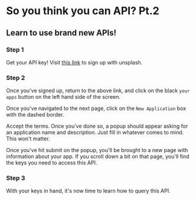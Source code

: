 # So you think you can API? Pt.2

## Learn to use brand new APIs!

### Step 1

Get your API key! Visit [this link](https://unsplash.com/developers) to sign up with unsplash.

### Step 2
Once you've signed up, return to the above link, and click on the black `your apps` button on the left hand side of the screen.

Once you've navigated to the next page, click on the `New Application` box with the dashed border.

Accept the terms. Once you've done so, a popup should appear asking for an application name and description. Just fill in whatever comes to mind. This won't matter.

Once you've hit submit on the popup, you'll be brought to a new page with information about your app. If you scroll down a bit on that page, you'll find the keys you need to access this API.

### Step 3
With your keys in hand, it's now time to learn how to query this API.